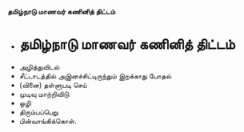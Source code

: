 **தமிழ்நாடு மாணவர் கணினித் திட்டம்**
- # தமிழ்நாடு மாணவர் கணினித் திட்டம்
- அழித்துவிடல்
- சீட்டாடத்தில் அஇனச்சிட்டிருந்தும் இறக்காது போதல்
- (வினை) தள்ளுபடி செய்
- முடிவு மாற்றிவிடு
- ஒழி
- திரும்பப்பெறு
- பின்வாங்கிக்கொள்.

